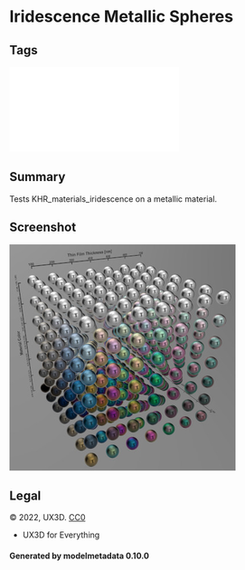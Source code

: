 # Iridescence Metallic Spheres

## Tags

![sharable](./README-sharable.md)

## Summary

Tests KHR_materials_iridescence on a metallic material.

## Screenshot

![screenshot](screenshot/screenshot.jpg)

## Legal

&copy; 2022, UX3D. [CC0](https://creativecommons.org/publicdomain/zero/1.0/legalcode)

 - UX3D for Everything

#### Generated by modelmetadata 0.10.0